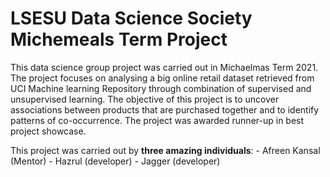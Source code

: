 # LSESU Data Science Society Michemeals Term Project

This data science group project was carried out in Michaelmas Term 2021. The project focuses on analysing a big online retail dataset retrieved from UCI Machine learning Repository through combination of supervised and unsupervised learning. The objective of this project is to uncover associations between products that are purchased together and to identify patterns of co-occurrence. The project was awarded runner-up in best project showcase.

This project was carried out by **three amazing individuals**:
    - Afreen Kansal (Mentor)
    - Hazrul (developer)
    - Jagger (developer)